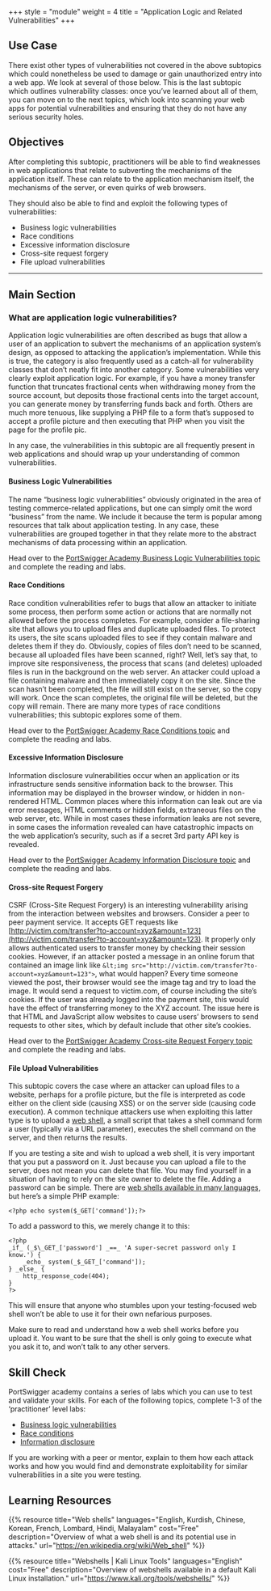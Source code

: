 +++
style = "module"
weight = 4
title = "Application Logic and Related Vulnerabilities"
+++

## Use Case

There exist other types of vulnerabilities not covered in the above subtopics which could nonetheless be used to damage or gain unauthorized entry into a web app. We look at several of those below. This is the last subtopic which outlines vulnerability classes: once you’ve learned about all of them, you can move on to the next topics, which look into scanning your web apps for potential vulnerabilities and ensuring that they do not have any serious security holes.

## Objectives

After completing this subtopic, practitioners will be able to find weaknesses in web applications that relate to subverting the mechanisms of the application itself. These can relate to the application mechanism itself, the mechanisms of the server, or even quirks of web browsers.

They should also be able to find and exploit the following types of vulnerabilities:

- Business logic vulnerabilities
- Race conditions
- Excessive information disclosure
- Cross-site request forgery
- File upload vulnerabilities

---
## Main Section
### What are application logic vulnerabilities?

Application logic vulnerabilities are often described as bugs that allow a user of an application to subvert the mechanisms of an application system’s design, as opposed to attacking the application’s implementation. While this is true, the category is also frequently used as a catch-all for vulnerability classes that don’t neatly fit into another category. Some vulnerabilities very clearly exploit application logic. For example, if you have a money transfer function that truncates fractional cents when withdrawing money from the source account, but deposits those fractional cents into the target account, you can generate money by transferring funds back and forth. Others are much more tenuous, like supplying a PHP file to a form that’s supposed to accept a profile picture and then executing that PHP when you visit the page for the profile pic.

In any case, the vulnerabilities in this subtopic are all frequently present in web applications and should wrap up your understanding of common vulnerabilities.

#### Business Logic Vulnerabilities

The name “business logic vulnerabilities” obviously originated in the area of testing commerce-related applications, but one can simply omit the word “business” from the name. We include it because the term is popular among resources that talk about application testing. In any case, these vulnerabilities are grouped together in that they relate more to the abstract mechanisms of data processing within an application.

Head over to the [PortSwigger Academy Business Logic Vulnerabilities topic](https://portswigger.net/web-security/logic-flaws) and complete the reading and labs.

#### Race Conditions

Race condition vulnerabilities refer to bugs that allow an attacker to initiate some process, then perform some action or actions that are normally not allowed before the process completes. For example, consider a file-sharing site that allows you to upload files and duplicate uploaded files. To protect its users, the site scans uploaded files to see if they contain malware and deletes them if they do. Obviously, copies of files don’t need to be scanned, because all uploaded files have been scanned, right? Well, let’s say that, to improve site responsiveness, the process that scans (and deletes) uploaded files is run in the background on the web server. An attacker could upload a file containing malware and then immediately copy it on the site. Since the scan hasn’t been completed, the file will still exist on the server, so the copy will work. Once the scan completes, the original file will be deleted, but the copy will remain. There are many more types of race conditions vulnerabilities; this subtopic explores some of them.

Head over to the [PortSwigger Academy Race Conditions topic](https://portswigger.net/web-security/race-conditions) and complete the reading and labs.

#### Excessive Information Disclosure

Information disclosure vulnerabilities occur when an application or its infrastructure sends sensitive information back to the browser. This information may be displayed in the browser window, or hidden in non-rendered HTML. Common places where this information can leak out are via error messages, HTML comments or hidden fields, extraneous files on the web server, etc. While in most cases these information leaks are not severe, in some cases the information revealed can have catastrophic impacts on the web application’s security, such as if a secret 3rd party API key is revealed.

Head over to the [PortSwigger Academy Information Disclosure topic](https://portswigger.net/web-security/information-disclosure) and complete the reading and labs.

#### Cross-site Request Forgery

CSRF (Cross-Site Request Forgery) is an interesting vulnerability arising from the interaction between websites and browsers. Consider a peer to peer payment service. It accepts GET requests like [http://victim.com/transfer?to-account=xyz&amount=123](http://victim.com/transfer?to-account=xyz&amount=123). It properly only allows authenticated users to transfer money by checking their session cookies. However, if an attacker posted a message in an online forum that contained an image link like `&lt;img src="http://victim.com/transfer?to-account=xyz&amount=123">`, what would happen? Every time someone viewed the post, their browser would see the image tag and try to load the image. It would send a request to victim.com, of course including the site’s cookies. If the user was already logged into the payment site, this would have the effect of transferring money to the XYZ account. The issue here is that HTML and JavaScript allow websites to cause users’ browsers to send requests to other sites, which by default include that other site’s cookies.

Head over to the [PortSwigger Academy Cross-site Request Forgery topic](https://portswigger.net/web-security/csrf) and complete the reading and labs.

#### File Upload Vulnerabilities

This subtopic covers the case where an attacker can upload files to a website, perhaps for a profile picture, but the file is interpreted as code either on the client side (causing XSS) or on the server side (causing code execution). A common technique attackers use when exploiting this latter type is to upload a [web shell](https://en.wikipedia.org/wiki/Web_shell), a small script that takes a shell command form a user (typically via a URL parameter), executes the shell command on the server, and then returns the results.

If you are testing a site and wish to upload a web shell, it is very important that you put a password on it. Just because you can upload a file to the server, does not mean you can delete that file. You may find yourself in a situation of having to rely on the site owner to delete the file. Adding a password can be simple. There are [web shells available in many languages](https://www.kali.org/tools/webshells/), but here’s a simple PHP example:

```
<?php echo system($_GET['command']);?>
```

To add a password to this, we merely change it to this:

```
<?php
_if_ (_$\_GET_['password'] _==_ 'A super-secret password only I know.') {
    _echo_ system(_$_GET_['command']);
} _else_ {
    http_response_code(404);
}
?>
```
This will ensure that anyone who stumbles upon your testing-focused web shell won’t be able to use it for their own nefarious purposes.

Make sure to read and understand how a web shell works before you upload it. You want to be sure that the shell is only going to execute what you ask it to, and won’t talk to any other servers.

## Skill Check

PortSwigger academy contains a series of labs which you can use to test and validate your skills. For each of the following topics, complete 1-3 of the ‘practitioner’ level labs:

- [Business logic vulnerabilities](https://portswigger.net/web-security/all-labs#business-logic-vulnerabilities)
- [Race conditions](https://portswigger.net/web-security/all-labs#race-conditions)
- [Information disclosure](https://portswigger.net/web-security/all-labs#information-disclosure)

If you are working with a peer or mentor, explain to them how each attack works and how you would find and demonstrate exploitability for similar vulnerabilities in a site you were testing.

## Learning Resources

{{% resource title="Web shells" languages="English, Kurdish, Chinese, Korean, French, Lombard, Hindi, Malayalam" cost="Free" description="Overview of what a web shell is and its potential use in attacks." url="https://en.wikipedia.org/wiki/Web_shell" %}}

{{% resource title="Webshells | Kali Linux Tools" languages="English" cost="Free" description="Overview of webshells available in a default Kali Linux installation." url="https://www.kali.org/tools/webshells/" %}}